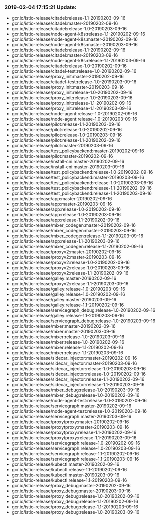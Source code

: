 ### 2019-02-04 17:15:21 Update:

- gcr.io/istio-release/citadel:release-1.1-20190203-09-16
- gcr.io/istio-release/citadel:master-20190202-09-16
- gcr.io/istio-release/citadel:release-1.0-20190203-09-16
- gcr.io/istio-release/node-agent-k8s:release-1.1-20190202-09-16
- gcr.io/istio-release/node-agent-k8s:master-20190202-09-16
- gcr.io/istio-release/node-agent-k8s:master-20190203-09-16
- gcr.io/istio-release/citadel:release-1.1-20190202-09-16
- gcr.io/istio-release/citadel:master-20190203-09-16
- gcr.io/istio-release/node-agent-k8s:release-1.1-20190203-09-16
- gcr.io/istio-release/citadel:release-1.0-20190202-09-16
- gcr.io/istio-release/citadel-test:release-1.0-20190202-09-16
- gcr.io/istio-release/proxy_init:master-20190202-09-16
- gcr.io/istio-release/citadel-test:release-1.0-20190203-09-16
- gcr.io/istio-release/proxy_init:master-20190203-09-16
- gcr.io/istio-release/proxy_init:release-1.0-20190202-09-16
- gcr.io/istio-release/proxy_init:release-1.0-20190203-09-16
- gcr.io/istio-release/proxy_init:release-1.1-20190202-09-16
- gcr.io/istio-release/proxy_init:release-1.1-20190203-09-16
- gcr.io/istio-release/node-agent:release-1.0-20190202-09-16
- gcr.io/istio-release/node-agent:release-1.0-20190203-09-16
- gcr.io/istio-release/pilot:release-1.1-20190203-09-16
- gcr.io/istio-release/pilot:release-1.0-20190202-09-16
- gcr.io/istio-release/pilot:release-1.0-20190203-09-16
- gcr.io/istio-release/pilot:release-1.1-20190202-09-16
- gcr.io/istio-release/pilot:master-20190203-09-16
- gcr.io/istio-release/test_policybackend:master-20190202-09-16
- gcr.io/istio-release/pilot:master-20190202-09-16
- gcr.io/istio-release/install-cni:master-20190202-09-16
- gcr.io/istio-release/install-cni:master-20190203-09-16
- gcr.io/istio-release/test_policybackend:release-1.0-20190202-09-16
- gcr.io/istio-release/test_policybackend:master-20190203-09-16
- gcr.io/istio-release/test_policybackend:release-1.0-20190203-09-16
- gcr.io/istio-release/test_policybackend:release-1.1-20190202-09-16
- gcr.io/istio-release/test_policybackend:release-1.1-20190203-09-16
- gcr.io/istio-release/app:master-20190202-09-16
- gcr.io/istio-release/app:master-20190203-09-16
- gcr.io/istio-release/app:release-1.0-20190202-09-16
- gcr.io/istio-release/app:release-1.0-20190203-09-16
- gcr.io/istio-release/app:release-1.1-20190202-09-16
- gcr.io/istio-release/mixer_codegen:master-20190202-09-16
- gcr.io/istio-release/mixer_codegen:master-20190203-09-16
- gcr.io/istio-release/mixer_codegen:release-1.1-20190203-09-16
- gcr.io/istio-release/app:release-1.1-20190203-09-16
- gcr.io/istio-release/mixer_codegen:release-1.1-20190202-09-16
- gcr.io/istio-release/proxyv2:master-20190202-09-16
- gcr.io/istio-release/proxyv2:master-20190203-09-16
- gcr.io/istio-release/proxyv2:release-1.0-20190202-09-16
- gcr.io/istio-release/proxyv2:release-1.0-20190203-09-16
- gcr.io/istio-release/proxyv2:release-1.1-20190202-09-16
- gcr.io/istio-release/galley:master-20190202-09-16
- gcr.io/istio-release/proxyv2:release-1.1-20190203-09-16
- gcr.io/istio-release/galley:release-1.0-20190203-09-16
- gcr.io/istio-release/galley:release-1.0-20190202-09-16
- gcr.io/istio-release/galley:master-20190203-09-16
- gcr.io/istio-release/galley:release-1.1-20190202-09-16
- gcr.io/istio-release/servicegraph_debug:release-1.0-20190202-09-16
- gcr.io/istio-release/galley:release-1.1-20190203-09-16
- gcr.io/istio-release/servicegraph_debug:release-1.0-20190203-09-16
- gcr.io/istio-release/mixer:master-20190202-09-16
- gcr.io/istio-release/mixer:master-20190203-09-16
- gcr.io/istio-release/mixer:release-1.0-20190203-09-16
- gcr.io/istio-release/mixer:release-1.0-20190202-09-16
- gcr.io/istio-release/mixer:release-1.1-20190202-09-16
- gcr.io/istio-release/mixer:release-1.1-20190203-09-16
- gcr.io/istio-release/sidecar_injector:master-20190202-09-16
- gcr.io/istio-release/sidecar_injector:master-20190203-09-16
- gcr.io/istio-release/sidecar_injector:release-1.0-20190203-09-16
- gcr.io/istio-release/sidecar_injector:release-1.0-20190202-09-16
- gcr.io/istio-release/sidecar_injector:release-1.1-20190202-09-16
- gcr.io/istio-release/sidecar_injector:release-1.1-20190203-09-16
- gcr.io/istio-release/mixer_debug:release-1.0-20190203-09-16
- gcr.io/istio-release/mixer_debug:release-1.0-20190202-09-16
- gcr.io/istio-release/node-agent-test:release-1.0-20190202-09-16
- gcr.io/istio-release/servicegraph:master-20190202-09-16
- gcr.io/istio-release/node-agent-test:release-1.0-20190203-09-16
- gcr.io/istio-release/servicegraph:master-20190203-09-16
- gcr.io/istio-release/proxytproxy:master-20190202-09-16
- gcr.io/istio-release/proxytproxy:master-20190203-09-16
- gcr.io/istio-release/proxytproxy:release-1.1-20190202-09-16
- gcr.io/istio-release/proxytproxy:release-1.1-20190203-09-16
- gcr.io/istio-release/servicegraph:release-1.0-20190202-09-16
- gcr.io/istio-release/servicegraph:release-1.0-20190203-09-16
- gcr.io/istio-release/servicegraph:release-1.1-20190202-09-16
- gcr.io/istio-release/servicegraph:release-1.1-20190203-09-16
- gcr.io/istio-release/kubectl:master-20190202-09-16
- gcr.io/istio-release/kubectl:release-1.1-20190202-09-16
- gcr.io/istio-release/kubectl:master-20190203-09-16
- gcr.io/istio-release/kubectl:release-1.1-20190203-09-16
- gcr.io/istio-release/proxy_debug:master-20190202-09-16
- gcr.io/istio-release/proxy_debug:master-20190203-09-16
- gcr.io/istio-release/proxy_debug:release-1.0-20190202-09-16
- gcr.io/istio-release/proxy_debug:release-1.1-20190202-09-16
- gcr.io/istio-release/proxy_debug:release-1.1-20190203-09-16
- gcr.io/istio-release/proxy_debug:release-1.0-20190203-09-16
